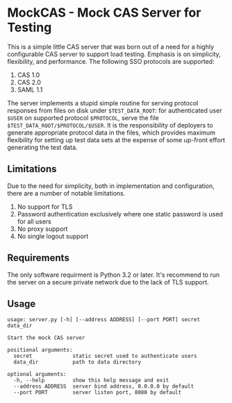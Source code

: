# MockCAS - Mock CAS Server for Testing
This is a simple little CAS server that was born out of a need for a highly configurable CAS server to support load
testing. Emphasis is on simplicity, flexibility, and performance. The following SSO protocols are supported:

1. CAS 1.0
2. CAS 2.0
3. SAML 1.1

The server implements a stupid simple routine for serving protocol responses from files on disk under `$TEST_DATA_ROOT`:
for authenticated user `$USER` on supported protocol `$PROTOCOL`, serve the file `$TEST_DATA_ROOT/$PROTOCOL/$USER`.
It is the responsibility of deployers to generate appropriate protocol data in the files, which provides maximum flexibility
for setting up test data sets at the expense of some up-front effort generating the test data.

## Limitations
Due to the need for simplicity, both in implementation and configuration, there are a number of notable limitations.

1. No support for TLS
2. Password authentication exclusively where one static password is used for all users
3. No proxy support
4. No single logout support

## Requirements
The only software requirment is Python 3.2 or later. It's recommend to run the server on a secure private network due to
the lack of TLS support.

## Usage
    usage: server.py [-h] [--address ADDRESS] [--port PORT] secret data_dir

    Start the mock CAS server

    positional arguments:
      secret             static secret used to authenticate users
      data_dir           path to data directory

    optional arguments:
      -h, --help         show this help message and exit
      --address ADDRESS  server bind address, 0.0.0.0 by default
      --port PORT        server listen port, 8080 by default

